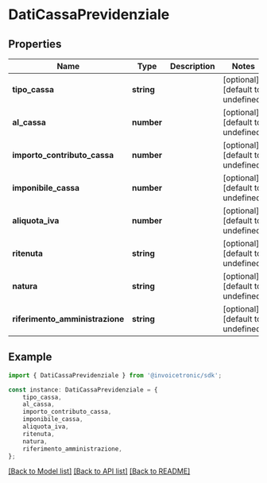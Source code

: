 # DatiCassaPrevidenziale


## Properties

Name | Type | Description | Notes
------------ | ------------- | ------------- | -------------
**tipo_cassa** | **string** |  | [optional] [default to undefined]
**al_cassa** | **number** |  | [optional] [default to undefined]
**importo_contributo_cassa** | **number** |  | [optional] [default to undefined]
**imponibile_cassa** | **number** |  | [optional] [default to undefined]
**aliquota_iva** | **number** |  | [optional] [default to undefined]
**ritenuta** | **string** |  | [optional] [default to undefined]
**natura** | **string** |  | [optional] [default to undefined]
**riferimento_amministrazione** | **string** |  | [optional] [default to undefined]

## Example

```typescript
import { DatiCassaPrevidenziale } from '@invoicetronic/sdk';

const instance: DatiCassaPrevidenziale = {
    tipo_cassa,
    al_cassa,
    importo_contributo_cassa,
    imponibile_cassa,
    aliquota_iva,
    ritenuta,
    natura,
    riferimento_amministrazione,
};
```

[[Back to Model list]](../README.md#documentation-for-models) [[Back to API list]](../README.md#documentation-for-api-endpoints) [[Back to README]](../README.md)
